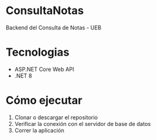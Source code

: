 # ConsultaNotas
Backend del Consulta de Notas - UEB

# Tecnologias
- ASP.NET Core Web API
- .NET 8

# Cómo ejecutar
1. Clonar o descargar el repositorio
2. Verificar la conexión con el servidor de base de datos
3. Correr la aplicación
